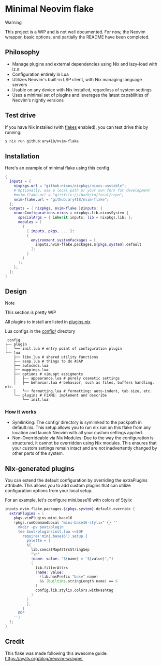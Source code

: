 # Minimal Neovim flake

> [!WARNING]
> This project is a WIP and is not well documented.
> For now, the Neovim wrapper, basic options,
> and partially the README have been completed.

## Philosophy

- Manage plugins and external dependencies using Nix and lazy-load with lz.n
- Configuration entirely in Lua
- Utilizes Neovim's built-in LSP client, with Nix managing language servers
- Usable on any device with Nix installed, regardless of system settings
- Uses a minimal set of plugins and leverages the latest capabilities of Neovim's nightly versions

## Test drive

If you have Nix installed (with [flakes](https://wiki.nixos.org/wiki/Flakes) enabled), you can test drive this by running:
```bash
$ nix run github:ary418/nvim-flake
```

## Installation

Here's an example of minimal flake using this config

```nix
{
  inputs = {
    nixpkgs.url = "github:nixos/nixpkgs/nixos-unstable";
    # Optionally, use a local path or your own fork for development
    #nvim-flake.url = "git+file:///path/to/local/repo";
    nvim-flake.url = "github:ary418/nvim-flake";
  };
  outputs = { nixpkgs, nvim-flake }@inputs: {
    nixosConfigurations.nixos = nixpkgs.lib.nixosSystem {
      specialArgs = { inherit inputs; lib = nixpkgs.lib; };
      modules = [
        (
          { inputs, pkgs, ... }:
          {
            environment.systemPackages = [
              inputs.nvim-flake.packages.${pkgs.system}.default
            ];
          }
        )
      ];
    };
  };
}
```

## Design

> [!NOTE]
> This section is pretty WIP

All plugins to install are listed in [plugins.nix](./plugins.nix)

Lua configs in the [config/](./config) directory
```
 config
├── plugin
│   └── init.lua # entry point of configuration plugin
└── lua
    ├── libx.lua # shared utility functions
    ├── asap.lua # things to do ASAP
    ├── autocmds.lua
    ├── mappings.lua
    ├── options # vim.opt assigments
    │   ├── appearance.lua # purely cosmetic settings
    │   ├── behavior.lua # behavior, such as files, buffers handling, etc.
    │   └── formatting.lua # formatting: auto-indent, tab size, etc.
    └── plugins # FIXME: implement and describe
        └── init.lua
```

### How it works

- Symlinking: The config/ directory is symlinked to the packpath in default.nix. This setup allows you to run nix run on this flake from any location and launch Neovim with all your custom settings applied.
- Non-Overrideable via Nix Modules: Due to the way the configuration is structured, it cannot be overridden using Nix modules. This ensures that your custom settings remain intact and are not inadvertently changed by other parts of the system.

## Nix-generated plugins

You can extend the default configuration by overriding the extraPlugins attribute. This allows you to add custom plugins that can utilize configuration options from your local setup.

For an example, let's configure mini.base16 with colors of Stylix

```nix
inputs.nvim-flake.packages.${pkgs.system}.default.override {
  extraPlugins = [
    pkgs.vimPlugins.mini-base16
    (pkgs.runCommandLocal "mini-base16-stylix" {} ''
      mkdir -pv $out/plugin
      tee $out/plugin/init.lua <<EOF
        require('mini.base16').setup {
          palette = {
          ${
            lib.concatMapAttrsStringSep
            "\n"
            (name: value: "${name} = '${value}',")
            (
              lib.filterAttrs
              (name: value:
                (lib.hasPrefix "base" name)
                && (builtins.stringLength name) == 6
              )
              config.lib.stylix.colors.withHashtag
            )
          }
          },
        }
      EOF
    '')
  ];
}
```

## Credit

This flake was made following this awesome guide: https://ayats.org/blog/neovim-wrapper

